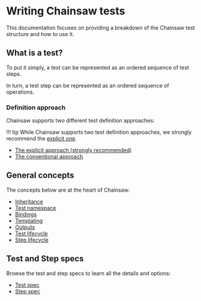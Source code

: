 # Writing Chainsaw tests

This documentation focuses on providing a breakdown of the Chainsaw test structure and how to use it.

## What is a test?

To put it simply, a test can be represented as an ordered sequence of test steps.

In turn, a test step can be represented as an ordered sequence of operations.

### Definition approach

Chainsaw supports two different test definition approaches:

!!! tip
    While Chainsaw supports two test definition approaches, we strongly recommend the [explicit one](./explicit.md).

- [The explicit approach (strongly recommended)](./explicit.md)
- [The conventional approach](./conventional.md)

## General concepts

The concepts below are at the heart of Chainsaw:

- [Inheritance](../general/inheritance.md)
- [Test namespace](../general/namespace.md)
- [Bindings](../general/bindings.md)
- [Templating](../general/templating.md)
- [Outputs](../general/outputs.md)
- [Test lifecycle](../diagrams/test-lifecycle.md)
- [Step lifecycle](../diagrams/step-lifecycle.md)

## Test and Step specs

Browse the test and step specs to learn all the details and options:

- [Test spec](./spec/index.md)
- [Step spec](../steps/index.md)
